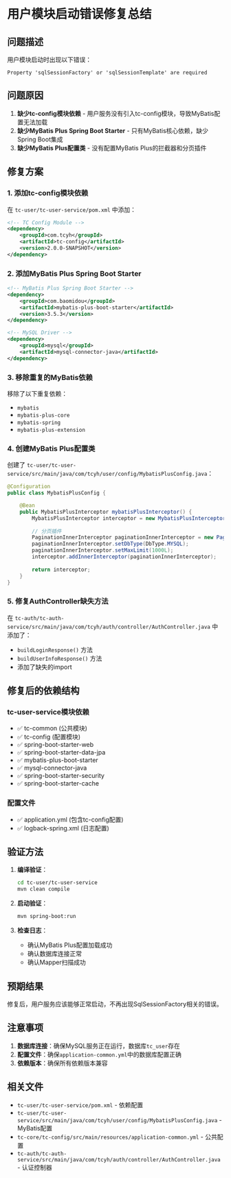 # 用户模块启动错误修复总结

## 问题描述

用户模块启动时出现以下错误：
```
Property 'sqlSessionFactory' or 'sqlSessionTemplate' are required
```

## 问题原因

1. **缺少tc-config模块依赖** - 用户服务没有引入tc-config模块，导致MyBatis配置无法加载
2. **缺少MyBatis Plus Spring Boot Starter** - 只有MyBatis核心依赖，缺少Spring Boot集成
3. **缺少MyBatis Plus配置类** - 没有配置MyBatis Plus的拦截器和分页插件

## 修复方案

### 1. 添加tc-config模块依赖

在 `tc-user/tc-user-service/pom.xml` 中添加：

```xml
<!-- TC Config Module -->
<dependency>
    <groupId>com.tcyh</groupId>
    <artifactId>tc-config</artifactId>
    <version>2.0.0-SNAPSHOT</version>
</dependency>
```

### 2. 添加MyBatis Plus Spring Boot Starter

```xml
<!-- MyBatis Plus Spring Boot Starter -->
<dependency>
    <groupId>com.baomidou</groupId>
    <artifactId>mybatis-plus-boot-starter</artifactId>
    <version>3.5.3</version>
</dependency>

<!-- MySQL Driver -->
<dependency>
    <groupId>mysql</groupId>
    <artifactId>mysql-connector-java</artifactId>
</dependency>
```

### 3. 移除重复的MyBatis依赖

移除了以下重复依赖：
- `mybatis`
- `mybatis-plus-core`
- `mybatis-spring`
- `mybatis-plus-extension`

### 4. 创建MyBatis Plus配置类

创建了 `tc-user/tc-user-service/src/main/java/com/tcyh/user/config/MybatisPlusConfig.java`：

```java
@Configuration
public class MybatisPlusConfig {

    @Bean
    public MybatisPlusInterceptor mybatisPlusInterceptor() {
        MybatisPlusInterceptor interceptor = new MybatisPlusInterceptor();
        
        // 分页插件
        PaginationInnerInterceptor paginationInnerInterceptor = new PaginationInnerInterceptor();
        paginationInnerInterceptor.setDbType(DbType.MYSQL);
        paginationInnerInterceptor.setMaxLimit(1000L);
        interceptor.addInnerInterceptor(paginationInnerInterceptor);
        
        return interceptor;
    }
}
```

### 5. 修复AuthController缺失方法

在 `tc-auth/tc-auth-service/src/main/java/com/tcyh/auth/controller/AuthController.java` 中添加了：

- `buildLoginResponse()` 方法
- `buildUserInfoResponse()` 方法
- 添加了缺失的import

## 修复后的依赖结构

### tc-user-service模块依赖
- ✅ tc-common (公共模块)
- ✅ tc-config (配置模块)
- ✅ spring-boot-starter-web
- ✅ spring-boot-starter-data-jpa
- ✅ mybatis-plus-boot-starter
- ✅ mysql-connector-java
- ✅ spring-boot-starter-security
- ✅ spring-boot-starter-cache

### 配置文件
- ✅ application.yml (包含tc-config配置)
- ✅ logback-spring.xml (日志配置)

## 验证方法

1. **编译验证**：
   ```bash
   cd tc-user/tc-user-service
   mvn clean compile
   ```

2. **启动验证**：
   ```bash
   mvn spring-boot:run
   ```

3. **检查日志**：
   - 确认MyBatis Plus配置加载成功
   - 确认数据库连接正常
   - 确认Mapper扫描成功

## 预期结果

修复后，用户服务应该能够正常启动，不再出现SqlSessionFactory相关的错误。

## 注意事项

1. **数据库连接**：确保MySQL服务正在运行，数据库`tc_user`存在
2. **配置文件**：确保`application-common.yml`中的数据库配置正确
3. **依赖版本**：确保所有依赖版本兼容

## 相关文件

- `tc-user/tc-user-service/pom.xml` - 依赖配置
- `tc-user/tc-user-service/src/main/java/com/tcyh/user/config/MybatisPlusConfig.java` - MyBatis配置
- `tc-core/tc-config/src/main/resources/application-common.yml` - 公共配置
- `tc-auth/tc-auth-service/src/main/java/com/tcyh/auth/controller/AuthController.java` - 认证控制器
